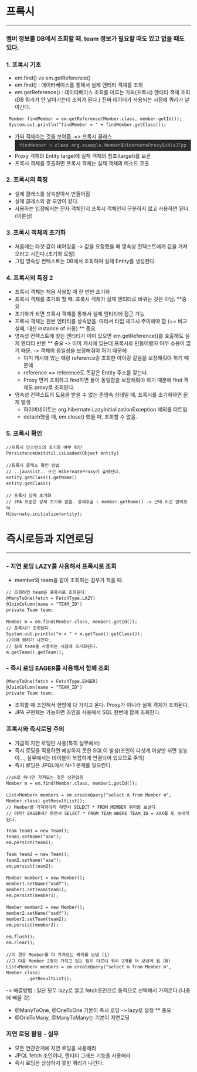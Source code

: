 # 프록시
___

### 멤버 정보를 DB에서 조회할 때. team 정보가 필요할 때도 있고 없을 때도 있다.

### 1. 프록시 기초
- em.find() vs em.getReference()
- em.find() : 데이터베이스를 통해서 실제 엔티티 객체를 조회
- em.getReference() : 데이터베이스 조회를 미루는 가짜(프록시) 엔티티 객체 조회(DB 쿼리가 안 날아가는데 조회가 된다.)
진짜 데이터가 사용되는 시점에 쿼리가 날아간다.

```agsl
 Member findMember = em.getReference(Member.class, member.getId());
 System.out.println("findMember = " + findMember.getClass());
```
- 가짜 객체라는 것을 보여줌. => 프록시 클래스
![img.png](img.png)
- Proxy 객체의 Entity target에 실제 객체의 참조(target)를 보관
- 프록시 객체를 호출하면 프록시 객체는 실제 객체의 메소드 호출

### 2. 프록시의 특징
- 실제 클래스를 상속받아서 만들어짐
- 실제 클래스와 겉 모양이 같다.
- 사용하는 입장에서는 진자 객체인지 프록시 객체인지 구분하지 않고 사용하면 된다.(이론상)

### 3. 프록시 객체의 초기화
- 처음에는 타겟 값이 비어있음 -> 값을 요청했을 때 영속성 컨텍스트에게 값을 가져오라고 시킨다.(초기화 요청)
- 그럼 영속성 컨텍스트는 DB에서 조회하여 실제 Entity를 생성한다.

### 4. 프록시의 특징 2
- 프록시 객체는 처음 사용할 때 한 번만 초기화
- 프록시 객체를 초기화 할 때. 프록시 객체가 실제 엔티티로 바뀌는 것은 아님. **중요
- 초기화가 되면 프록시 객체를 통해서 실제 엔티티에 접근 가능
- 프록시 객체는 원본 엔티티를 상속받음. 따라서 타입 체크시 주의해야 함 (== 비교 실패, 대신 instance of 사용) ** 중요
- 영속성 컨텍스트에 찾는 엔티티가 이미 있으면 em.getReference()를 호출해도 실제 엔티티 반환 ** 중요
-> 이미 캐시에 있는데 프록시로 만들어봤자 아무 소용이 없기 때문.
-> 객체의 동일성을 보장해줘야 하기 때문에
  - 이미 캐시에 있는 애랑 reference랑 조회한 아이랑 같음을 보장해줘야 하기 때문에
  - reference == reference도 똑같은 Entity 주소를 갖는다. 
  - Proxy 먼저 조회하고 find하면 둘이 동일함을 보장해줘야 하기 때문에 find 객체도 proxy로 조회된다.
- 영속성 컨텍스트의 도움을 받을 수 없는 준영속 상태일 때, 프록시를 초기화하면 문제 발생
  - 하이버네이트는 org.hibernate.LazyInitializationException 예외를 터트림
  - detach했을 때, em.close() 했을 때. 조회할 수 없음.

### 5. 프록시 확인
```agsl
//프록시 인스턴스의 초기화 여부 확인
PersistenceUnitUtil.isLoaded(Object entity)

//프록시 클래스 확인 방법
// ..javasist.. 또는 HibernateProxy가 출력된다.
entity.getClass().getName()
entity.getClass()

// 프록시 강제 초기화
// JPA 표준은 강제 초기화 없음. 강제호출 : member.getName() -> 근데 이건 없어보여
Hibernate.initialize(entity);
```

# 즉시로등과 지연로딩
___

### - 지연 로딩 LAZY를 사용해서 프록시로 조회
- member와 team을 같이 조회하는 경우가 적을 때.
```agsl
// 조회하면 team은 프록시로 조회된다.
@ManyToOne(fetch = FetchType.LAZY)
@JoinColumn(name = "TEAM_ID")
private Team team;

Member m = em.find(Member.class, member1.getId());
// 프록시가 조회된다.
System.out.println("m = " + m.getTeam().getClass());
//이때 쿼리가 나간다.
// 실제 team을 사용하는 시점에 초기화된다.
m.getTeam().getTeam();
```
### - 즉시 로딩 EAGER를 사용해서 함께 조회
```agsl
@ManyToOne(fetch = FetchType.EAGER)
@JoinColumn(name = "TEAM_ID")
private Team team;
```
- 조회할 때 조인해서 한방에 다 가지고 온다. Proxy가 아니라 실제 객체가 조회된다.
- JPA 구현체는 가능하면 조인을 사용해서 SQL 한번에 함께 조회한다.

### 프록시와 즉시로딩 주의
- 가급적 지연 로딩만 사용(특히 실무에서)
- 즉시 로딩을 적용하면 예상하지 못한 SQL이 발생(조인이 다섯개 이상만 되면 성능이..., 실무에서는 테이블이 복잡하게 연결되어 있으므로 주의)
- 즉시 로딩은 JPQL에서 N+1 문제를 일으킨다.
```agsl
//pk로 하나만 가져오는 것은 상관없음
Member m = em.find(Member.class, member1.getId());

List<Member> members = em.createQuery("select m from Member m", Member.class).getResultList();
// Member를 가져와야지 하면서 SELECT * FROM MEMBER 쿼리를 보낸다
// 어라? EAGER네? 하면서 SELECT * FROM TEAM WHERE TEAM_ID = XXX를 또 보내게 된다.
```

```agsl
Team team1 = new Team();
team1.setName("aaa");
em.persist(team1);

Team team2 = new Team();
team2.setName("aaa");
em.persist(team2);

Member member1 = new Member();
member1.setName("asdf");
member1.setTeam(team1);
em.persist(member1);

Member member2 = new Member();
member2.setName("asdf");
member2.setTeam(team2);
em.persist(member2);

em.flush();
em.clear();

//이 경우 Member를 다 가져오는 쿼리를 보냄 (1)
//그 다음 Member 2명이 가지고 있는 팀이 다르니 쿼리 2개를 더 보내게 됨 (N)
List<Member> members = em.createQuery("select m from Member m", Member.class)
        .getResultList();
```
  -> 해결방법 : 일단 모두 lazy로 깔고 fetch조인으로 동적으로 선택해서 가져온다.(나중에 배울 것)
- @ManyToOne, @OneToOne 기본이 즉시 로딩 -> lazy로 설정 ** 중요
- @OneToMany, @ManyToMany는 기본이 지연로딩

### 지연 로딩 활용 - 실무
- 모든 연관관계에 지연 로딩을 사용해라
- JPQL fetch 조인이나, 엔티티 그래프 기능을 사용해라
- 즉시 로딩은 상상하지 못한 쿼리가 나간다.